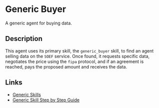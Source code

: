 # Generic Buyer

A generic agent for buying data.

## Description

This agent uses its primary skill, the `generic_buyer` skill, to  find an agent selling data on the `SOEF` service. Once found, it requests specific data, negotiates the price using the `fipa` protocol, and if an agreement is reached, pays the proposed amount and receives the data.

## Links

* <a href="https://docs.fetch.ai/aea/generic-skills/" target="_blank">Generic Skills</a>
* <a href="https://docs.fetch.ai/aea/generic-skills-step-by-step/" target="_blank">Generic Skill Step by Step Guide</a>
